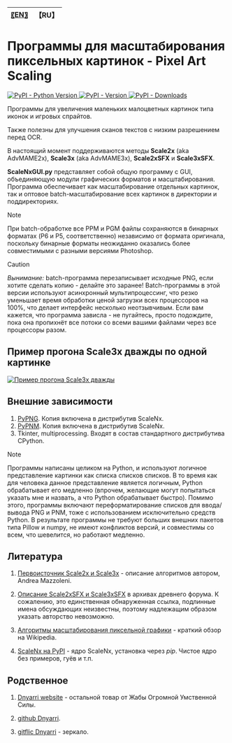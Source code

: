 
| [〖EN〗](README.md) | 【RU】 |
| --- | --- |

# Программы для масштабирования пиксельных картинок - Pixel Art Scaling

[![PyPI - Python Version](https://img.shields.io/pypi/pyversions/scalenx)
 ![PyPI - Version](https://img.shields.io/pypi/v/scalenx)
 ![PyPI - Downloads](https://img.shields.io/pypi/dm/scalenx)](https://pypi.org/project/ScaleNx/)

Программы для увеличения маленьких малоцветных картинок типа иконок и игровых спрайтов.

Также полезны для улучшения сканов текстов с низким разрешением перед OCR.

В настоящий момент поддерживаются методы **Scale2x** (aka AdvMAME2x), **Scale3x** (aka AdvMAME3x), **Scale2xSFX** и **Scale3xSFX**.

**ScaleNxGUI.py** представляет собой общую программу с GUI, объединяющую модули графических форматов и масштабирования. Программа обеспечивает как масштабирование отдельных картинок, так и оптовое batch-масштабирование всех картинок в директории и поддиректориях.

> [!NOTE]
> При batch-обработке все PPM и PGM файлы сохраняются в бинарных форматах (P6 и P5, соответственно) независимо от формата оригинала, поскольку бинарные форматы неожиданно оказались более совместимыми с разными версиями Photoshop.

> [!CAUTION]
> *Вынимание:* batch-программа перезаписывает исходные PNG, если хотите сделать копию - делайте это заранее! Batch-программы в этой версии используют асинхронный мультипроцессинг, что резко уменьшает время обработки ценой загрузки всех процессоров на 100%, что делает интерфейс несколько неотзывчивым. Если вам кажется, что программа зависла - не пугайтесь, просто подождите, пока она пропихнёт все потоки со всеми вашими файлами через все процессоры разом.  

## Пример прогона Scale3x дважды по одной картинке

[![Пример прогона Scale3x дважды](https://dnyarri.github.io/imgscalenx/x3x3.png)](https://dnyarri.github.io/scalenx.html)

## Внешние зависимости

1. [PyPNG](https://gitlab.com/drj11/pypng). Копия включена в дистрибутив ScaleNx.
2. [PyPNM](https://pypi.org/project/PyPNM/). Копия включена в дистрибутив ScaleNx.
3. Tkinter, multiprocessing. Входят в состав стандартного дистрибутива CPython.

> [!NOTE]
> Программы написаны целиком на Python, и используют логичное представление картинки как списка списков списков.
> В то время как для человека данное представление является логичным, Python обрабатывает его медленно (впрочем, желающие могут попытаться указать мне и назвать, а что Python обрабатывает быстро).
> Помимо этого, программы включают переформатирование списков для ввода/вывода PNG и PNM, тоже с использованием исключительно средств Python.
> В результате программы не требуют больших внешних пакетов типа Pillow и numpy, не имеют конфликтов версий, и совместимы со всем, что шевелится, но работают медленно.

## Литература

1. [Первоисточник Scale2x и Scale3x](https://www.scale2x.it/algorithm) - описание алгоритмов автором, Andrea Mazzoleni.

2. [Описание Scale2xSFX и Scale3xSFX](https://web.archive.org/web/20160527015550/https://libretro.com/forums/archive/index.php?t-1655.html) в архивах древнего форума. К сожалению, это единственная обнаруженная ссылка, подлинные имена обсуждающих неизвестны, поэтому надлежащим образом указать авторство невозможно.

3. [Алгоритмы масштабирования пиксельной графики](https://ru.wikipedia.org/wiki/Алгоритмы_масштабирования_пиксельной_графики) - краткий обзор на Wikipedia.

4. [ScaleNx на PyPI](https://pypi.org/project/ScaleNx/) - ядро ScaleNx, установка через *pip*. Чистое ядро без примеров, гуёв и т.п.

## Родственное

1. [Dnyarri website](https://dnyarri.github.io) - остальной товар от Жабы Огромной Умственной Силы.

2. [github Dnyarri](https://github.com/Dnyarri).

3. [gitflic Dnyarri](https://gitflic.ru/user/dnyarri) - зеркало.
